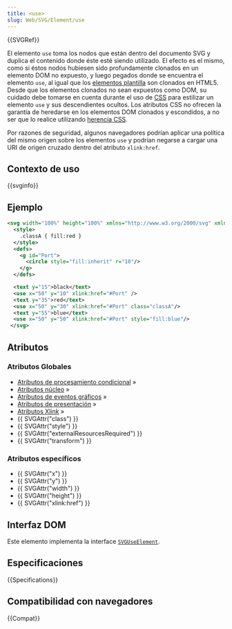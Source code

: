 ```yaml
---
title: <use>
slug: Web/SVG/Element/use
---
```


{{SVGRef}}

El elemento `use` toma los nodos que están dentro del documento SVG y duplica el contenido donde éste esté siendo utilizado. El efecto es el mismo, como si éstos nodos hubiesen sido profundamente clonados en un elemento DOM no expuesto, y luego pegados donde se encuentra el elemento `use`, al igual que los [elementos plantilla](/es/docs/Web/HTML/Element/template) son clonados en HTML5. Desde que los elementos clonados no sean expuestos como DOM, su cuidado debe tomarse en cuenta durante el uso de [CSS](/en-US/CSS) para estilizar un elemento `use` y sus descendientes ocultos. Los atributos CSS no ofrecen la garantía de heredarse en los elementos DOM clonados y escondidos, a no ser que lo realice utilizando [herencia CSS](/en-US/CSS/inheritance).

Por razones de seguridad, algunos navegadores podrían aplicar una política del mismo origen sobre los elementos `use` y podrían negarse a cargar una URI de origen cruzado dentro del atributo `xlink:href`.

## Contexto de uso

{{svginfo}}

## Ejemplo

```xml
<svg width="100%" height="100%" xmlns="http://www.w3.org/2000/svg" xmlns:xlink="http://www.w3.org/1999/xlink">
  <style>
    .classA { fill:red }
  </style>
  <defs>
    <g id="Port">
      <circle style="fill:inherit" r="10"/>
    </g>
  </defs>

  <text y="15">black</text>
  <use x="50" y="10" xlink:href="#Port" />
  <text y="35">red</text>
  <use x="50" y="30" xlink:href="#Port" class="classA"/>
  <text y="55">blue</text>
  <use x="50" y="50" xlink:href="#Port" style="fill:blue"/>
 </svg>
```

## Atributos

### Atributos Globales

- [Atributos de procesamiento condicional](/en-US/SVG/Attribute#conditionalproccessing) »
- [Atributos núcleo](/en-US/SVG/Attribute#core) »
- [Atributos de eventos gráficos](/en-US/SVG/Attribute#graphicalevent) »
- [Atributos de presentación](/en-US/SVG/Attribute#presentation) »
- [Atributos Xlink](/en-US/SVG/Attribute#xlink) »
- {{ SVGAttr("class") }}
- {{ SVGAttr("style") }}
- {{ SVGAttr("externalResourcesRequired") }}
- {{ SVGAttr("transform") }}

### Atributos específicos

- {{ SVGAttr("x") }}
- {{ SVGAttr("y") }}
- {{ SVGAttr("width") }}
- {{ SVGAttr("height") }}
- {{ SVGAttr("xlink:href") }}

## Interfaz DOM

Este elemento implementa la interface [`SVGUseElement`](/en-US/DOM/SVGUseElement).

## Especificaciones

{{Specifications}}

## Compatibilidad con navegadores

{{Compat}}
